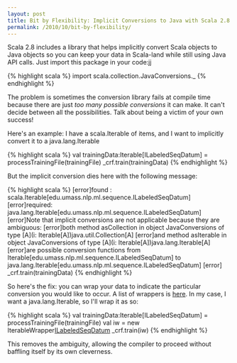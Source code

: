 ```yaml
---
layout: post
title: Bit by Flexibility: Implicit Conversions to Java with Scala 2.8
permalink: /2010/10/bit-by-flexibility/
---
```


Scala 2.8 includes a library that helps implicitly convert Scala objects to
Java objects so you can keep your data in Scala-land while still using Java API
calls. Just import this package in your code:jj

{% highlight scala %}
import scala.collection.JavaConversions._ 
{% endhighlight %}

The problem is sometimes the conversion library fails at compile time because
there are just *too many possible conversions* it can make. It can't decide
between all the possibilities. Talk about being a victim of your own success!

Here's an example: I have a scala.Iterable of items, and I want to implicitly
convert it to a java.lang.Iterable

{% highlight scala %}
val trainingData:Iterable[ILabeledSeqDatum] = processTrainingFile(trainingFile) 
_crf.train(trainingData)
{% endhighlight %}

But the implicit conversion dies here with the following message:

{% highlight scala %}
[error]found   : scala.Iterable[edu.umass.nlp.ml.sequence.ILabeledSeqDatum]
[error]required: java.lang.Iterable[edu.umass.nlp.ml.sequence.ILabeledSeqDatum]
[error]Note that implicit conversions are not applicable because they are ambiguous:
[error]both method asCollection in object JavaConversions of type [A](i: Iterable[A])java.util.Collection[A]
[error]and method asIterable in object JavaConversions of type [A](i: Iterable[A])java.lang.Iterable[A] [error]are possible conversion functions from Iterable[edu.umass.nlp.ml.sequence.ILabeledSeqDatum] to java.lang.Iterable[edu.umass.nlp.ml.sequence.ILabeledSeqDatum]
[error]   _crf.train(trainingData) 
{% endhighlight %}

So here's the fix: you can wrap your data to indicate the particular conversion
you would like to occur. A list of wrappers is
[here](http://www.scala-lang.org/api/current/scala/collection/JavaConversions$.html).
In my case, I want a java.lang.Iterable, so I'll wrap it as so:

{% highlight scala %}
val trainingData:Iterable[ILabeledSeqDatum] = processTrainingFile(trainingFile) 
val iw = new IterableWrapper[ILabeledSeqDatum](trainingData) 
_crf.train(iw) 
{% endhighlight %}

This removes the ambiguity, allowing the compiler to proceed without baffling
itself by its own cleverness.
